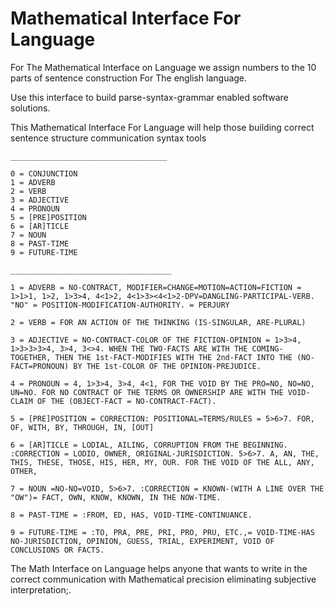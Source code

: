 Mathematical Interface For Language
================================

For The Mathematical Interface on Language we assign numbers to the 10 parts of sentence construction 
For The english language.

Use this interface to build parse-syntax-grammar enabled software solutions.  

This Mathematical Interface For Language will help those building correct sentence structure communication syntax tools

    ___________________________________
    
    0 = CONJUNCTION
    1 = ADVERB
    2 = VERB
    3 = ADJECTIVE
    4 = PRONOUN
    5 = [PRE]POSITION
    6 = [AR]TICLE
    7 = NOUN
    8 = PAST-TIME
    9 = FUTURE-TIME
    
    ____________________________________
    
    1 = ADVERB = NO-CONTRACT, MODIFIER=CHANGE=MOTION=ACTION=FICTION = 1>1>1, 1>2, 1>3>4, 4<1>2, 4<1>3><4<1>2-DPV=DANGLING-PARTICIPAL-VERB. "NO" = POSITION-MODIFICATION-AUTHORITY. = PERJURY 

    2 = VERB = FOR AN ACTION OF THE THINKING (IS-SINGULAR, ARE-PLURAL) 

    3 = ADJECTIVE = NO-CONTRACT-COLOR OF THE FICTION-OPINION = 1>3>4, 1>3>3>3>4, 3>4, 3<>4. WHEN THE TWO-FACTS ARE WITH THE COMING- TOGETHER, THEN THE 1st-FACT-MODIFIES WITH THE 2nd-FACT INTO THE (NO-FACT=PRONOUN) BY THE 1st-COLOR OF THE OPINION-PREJUDICE. 

    4 = PRONOUN = 4, 1>3>4, 3>4, 4<1, FOR THE VOID BY THE PRO=NO, NO=NO, UN=NO. FOR NO CONTRACT OF THE TERMS OR OWNERSHIP ARE WITH THE VOID-CLAIM OF THE (OBJECT-FACT = NO-CONTRACT-FACT). 

    5 = [PRE]POSITION = CORRECTION: POSITIONAL=TERMS/RULES = 5>6>7. FOR, OF, WITH, BY, THROUGH, IN, [OUT] 

    6 = [AR]TICLE = LODIAL, AILING, CORRUPTION FROM THE BEGINNING. :CORRECTION = LODIO, OWNER, ORIGINAL-JURISDICTION. 5>6>7. A, AN, THE, THIS, THESE, THOSE, HIS, HER, MY, OUR. FOR THE VOID OF THE ALL, ANY, OTHER, 

    7 = NOUN =NO-NO=VOID, 5>6>7. :CORRECTION = KNOWN-(WITH A LINE OVER THE "OW")= FACT, OWN, KNOW, KNOWN, IN THE NOW-TIME. 

    8 = PAST-TIME = :FROM, ED, HAS, VOID-TIME-CONTINUANCE. 

    9 = FUTURE-TIME = :TO, PRA, PRE, PRI, PRO, PRU, ETC.,= VOID-TIME-HAS NO-JURISDICTION, OPINION, GUESS, TRIAL, EXPERIMENT, VOID OF CONCLUSIONS OR FACTS. 


The Math Interface on Language helps anyone that wants to write in the correct communication  with Mathematical precision eliminating subjective interpretation;.
